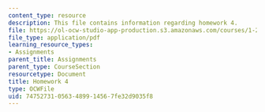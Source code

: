 ```yaml
---
content_type: resource
description: This file contains information regarding homework 4.
file: https://ol-ocw-studio-app-production.s3.amazonaws.com/courses/1-264j-database-internet-and-systems-integration-technologies-fall-2013/747527310563489914567fe32d9035f8_MIT1_264JF13_HW4.pdf
file_type: application/pdf
learning_resource_types:
- Assignments
parent_title: Assignments
parent_type: CourseSection
resourcetype: Document
title: Homework 4
type: OCWFile
uid: 74752731-0563-4899-1456-7fe32d9035f8
---
```

